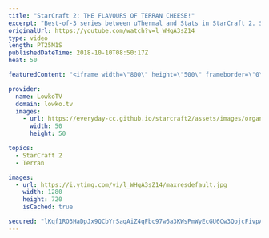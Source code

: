```yaml
---
title: "StarCraft 2: THE FLAVOURS OF TERRAN CHEESE!"
excerpt: "Best-of-3 series between uThermal and Stats in StarCraft 2. Subscribe for more videos: http://lowko.tv/youtube Drone rush vs Drone rush: https://goo.gl/GsDVVk  Lots of Terran cheese in this professional match of StarCraft 2. While uThermal decides to play macro in game 1, he has more cheesy plans for"
originalUrl: https://youtube.com/watch?v=l_WHqA3sZ14
type: video
length: PT25M1S
publishedDateTime: 2018-10-10T08:50:17Z
heat: 50

featuredContent: "<iframe width=\"800\" height=\"500\" frameborder=\"0\" src=\"https://www.youtube.com/embed/l_WHqA3sZ14\" allow=\"accelerometer; autoplay; encrypted-media; gyroscope; picture-in-picture\" allowfullscreen></iframe>"

provider:
  name: LowkoTV
  domain: lowko.tv
  images:
    - url: https://everyday-cc.github.io/starcraft2/assets/images/organizations/lowko.tv-50x50.jpg
      width: 50
      height: 50

topics:
  - StarCraft 2
  - Terran

images:
  - url: https://i.ytimg.com/vi/l_WHqA3sZ14/maxresdefault.jpg
    width: 1280
    height: 720
    isCached: true

secured: "lKqf1RO3HaDpJx9QCbYrSaqAiZ4qFbc97w6a3KWsPmWyEcGU6Cw3QojcFivpAYMWEA8Q7DHHTT0oAc1PdcBpAWOn/j5AnI5JYQI5pcKfBDGrEhSRMGE7QfWomQDalUPWMjKEnXqRnGWBa5ZwvQM5EZN1mTSMkxS6BjegsH6edwHo/Z4Shu2TvTkgz+C26pKDb+mVHYHyDHZXdx9XKuwMWLwV5cTR0f/6rgMMwr7ooKNuTgreFJ8qVxdc+A4cEL3V0vsdIgP11kSNw2FirJImHefo5iot/Yg8IvwEk+OYzLThSig0msUAWkp9pt940//Kucdn2e3ua+pBtqbSbExOL/+L966Qk+9gohbz32iqaw1qJzfXf2E/M+ZrZcG/U79YblBDJjD94D0KUq8NNyW1FIxOTKYEoODUqJsyxGBVelflxwha6wpQ+k6atiCzvzX4;xZESISmd1cMvj6GP54Wx9g=="
---
```



